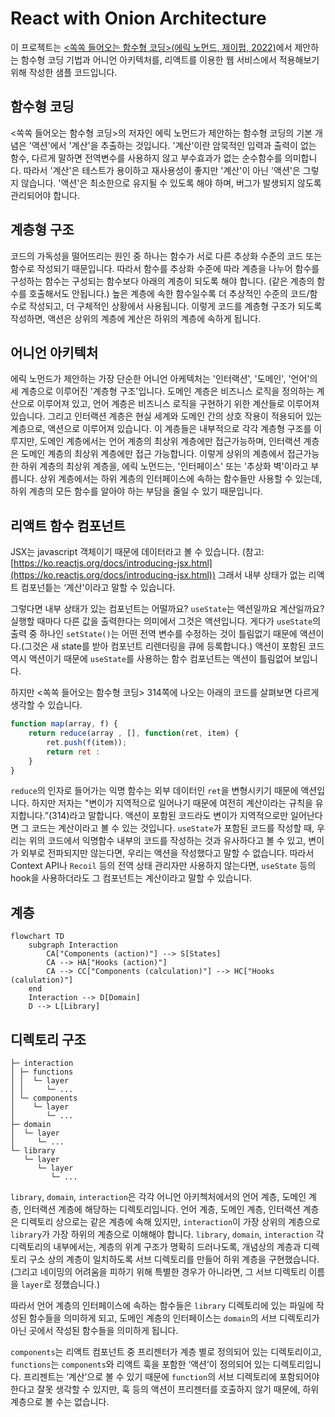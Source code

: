 # React with Onion Architecture

이 프로젝트는 [<쏙쏙 들어오는 함수형 코딩>(에릭 노먼드, 제이펍, 2022)](http://www.yes24.com/Product/Goods/108748841)에서 제안하는 함수형 코딩 기법과 어니언 아키텍처를, 리액트를 이용한 웹 서비스에서 적용해보기 위해 작성한 샘플 코드입니다.

## 함수형 코딩

<쏙쏙 들어오는 함수형 코딩>의 저자인 에릭 노먼드가 제안하는 함수형 코딩의 기본 개념은 '액션'에서 '계산'을 추출하는 것입니다. '계산'이란 암묵적인 입력과 출력이 없는 함수, 다르게 말하면 전역변수를 사용하지 않고 부수효과가 없는 순수함수를 의미합니다. 따라서 '계산'은 테스트가 용이하고 재사용성이 좋지만 '계산'이 아닌 '액션'은 그렇지 않습니다. '액션'은 최소한으로 유지될 수 있도록 해야 하며, 버그가 발생되지 않도록 관리되어야 합니다.

## 계층형 구조

코드의 가독성을 떨어뜨리는 원인 중 하나는 함수가 서로 다른 추상화 수준의 코드 또는 함수로 작성되기 때문입니다. 따라서 함수를 추상화 수준에 따라 계층을 나누어 함수를 구성하는 함수는 구성되는 함수보다 아래의 계층이 되도록 해야 합니다. (같은 계층의 함수를 호출해서도 안됩니다.) 높은 계층에 속한 함수일수록 더 추상적인 수준의 코드/함수로 작성되고, 더 구체적인 상황에서 사용됩니다. 이렇게 코드를 계층형 구조가 되도록 작성하면, 액션은 상위의 계층에 계산은 하위의 계층에 속하게 됩니다.

## 어니언 아키텍처

에릭 노먼드가 제안하는 가장 단순한 어니언 아케텍처는 '인터랙션', '도메인', '언어'의 세 계층으로 이루어진 '계층형 구조'입니다. 도메인 계층은 비즈니스 로직을 정의하는 계산으로 이루어져 있고, 언어 계층은 비즈니스 로직을 구현하기 위한 계산들로 이루어져 있습니다. 그리고 인터랙션 계층은 현실 세계와 도메인 간의 상호 작용이 적용되어 있는 계층으로, 액션으로 이루어져 있습니다. 이 계층들은 내부적으로 각각 계층형 구조를 이루지만, 도메인 계층에서는 언어 계층의 최상위 계층에만 접근가능하며, 인터랙션 계층은 도메인 계층의 최상위 계층에만 접근 가능합니다. 이렇게 상위의 계층에서 접근가능한 하위 계층의 최상위 계층을, 에릭 노먼드는, '인터페이스' 또는 '추상화 벽'이라고 부릅니다. 상위 계층에서는 하위 계층의 인터페이스에 속하는 함수들만 사용할 수 있는데, 하위 계층의 모든 함수를 알아야 하는 부담을 줄일 수 있기 때문입니다.

## 리액트 함수 컴포넌트

JSX는 javascript 객체이기 때문에 데이터라고 볼 수 있습니다. (참고: [https://ko.reactjs.org/docs/introducing-jsx.html](https://ko.reactjs.org/docs/introducing-jsx.html)) 그래서 내부 상태가 없는 리액트 컴포넌틑는 ‘계산'이라고 말할 수 있습니다.

그렇다면 내부 상태가 있는 컴포넌트는 어떨까요? `useState`는 액션일까요 계산일까요? 실행할 때마다 다른 값을 출력한다는 의미에서 그것은 액션입니다. 게다가 `useState`의 출력 중 하나인 `setState()`는 어떤 전역 변수를 수정하는 것이 틀림없기 때문에 액션이다.(그것은 새 state를 받아 컴포넌트 리렌더링을 큐에 등록합니다.) 액션이 포함된 코드 역시 액션이기 때문에 `useState`를 사용하는 함수 컴포넌트는 액션이 틀림없어 보입니다.

하지만 <쏙쏙 들어오는 함수형 코딩> 314쪽에 나오는 아래의 코드를 살펴보면 다르게 생각할 수 있습니다.

```javascript
function map(array, f) {
	return reduce(array , [], function(ret, item) {
		ret.push(f(item));
		return ret :
	}
}
```

`reduce`의 인자로 들어가는 익명 함수는 외부 데이터인 `ret`을 변형시키기 때문에 액션입니다. 하지만 저자는 "변이가 지역적으로 일어나기 때문에 여전히 계산이라는 규칙을 유지합니다.”(314)라고 말합니다. 액션이 포함된 코드라도 변이가 지역적으로만 일어난다면 그 코드는 계산이라고 볼 수 있는 것입니다. `useState`가 포함된 코드를 작성할 때, 우리는 위의 코드에서 익명함수 내부의 코드를 작성하는 것과 유사하다고 볼 수 있고, 변이가 외부로 전파되지만 않는다면, 우리는 액션을 작성했다고 말할 수 없습니다. 따라서 Context API나 `Recoil` 등의 전역 상태 관리자만 사용하지 않는다면, `useState` 등의 hook을 사용하더라도 그 컴포넌트는 계산이라고 말할 수 있습니다.

## 계층

```mermaid
flowchart TD
	subgraph Interaction
		CA["Components (action)"] --> S[States]
		CA --> HA["Hooks (action)"]
		CA --> CC["Components (calculation)"] --> HC["Hooks (calulation)"]
	end
	Interaction --> D[Domain]
	D --> L[Library]
```

## 디렉토리 구조

```
├─ interaction
│ ├─ functions
│ │  └─ layer
│ │     └─ ...
│ └─ components
│    └─ layer
│       └─ ...
├─ domain
│  └─ layer
│     └─ ...
└─ library
   └─ layer
      └─ layer
         └─ ...

```

`library`, `domain`, `interaction`은 각각 어니언 아키첵처에서의 언어 계층, 도메인 계층, 인터랙션 계층에 해당하는 디렉토리입니다. 언어 계층, 도메인 계층, 인터랙션 계층은 디렉토리 상으로는 같은 계층에 속해 있지만, `interaction`이 가장 상위의 계층으로 `library`가 가장 하위의 계층으로 이해해야 합니다. `library`, `domain`, `interaction` 각 디렉토리의 내부에서는, 계층의 위계 구조가 명확히 드러나도록, 개념상의 계층과 디렉토리 구소 상의 계층이 일치하도록 서브 디렉토리를 만들어 하위 계층을 구현했습니다. (그리고 네이밍의 어려움을 피하기 위해 특별한 경우가 아니라면, 그 서브 디렉토리 이름을 `layer`로 정했습니다.)

따라서 언어 계층의 인터페이스에 속하는 함수들은 `library` 디렉토리에 있는 파일에 작성된 함수들을 의미하게 되고, 도메인 계층의 인터페이스는 `domain`의 서브 디렉토리가 아닌 곳에서 작성된 함수들을 의미하게 됩니다.

`components`는 리액트 컴포넌트 중 프리젠터가 계층 별로 정의되어 있는 디렉토리이고, `functions`는 `components`와 리액트 훅을 포함한 ‘액션’이 정의되어 있는 디렉토리입니다. 프리젠트는 ‘계산’으로 볼 수 있기 때문에 `function`의 서브 디렉토리에 포함되어야 한다고 잘못 생각할 수 있지만, 훅 등의 액션이 프리젠터를 호출하지 않기 때문에, 하위 계층으로 볼 수는 없습니다.
